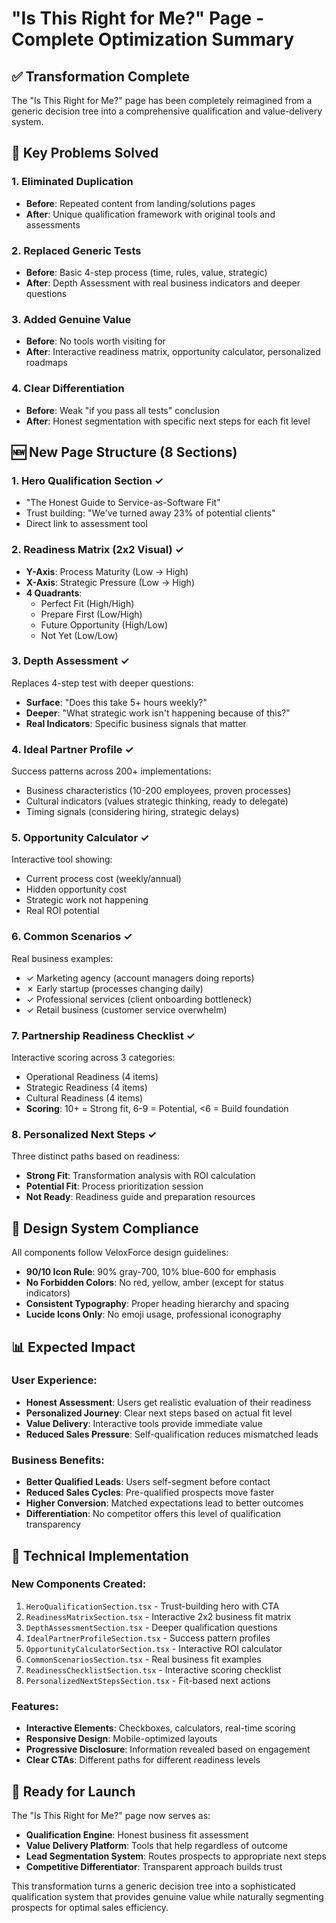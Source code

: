 # "Is This Right for Me?" Page - Complete Optimization Summary

## ✅ Transformation Complete

The "Is This Right for Me?" page has been completely reimagined from a generic decision tree into a comprehensive qualification and value-delivery system.

## 🎯 Key Problems Solved

### 1. **Eliminated Duplication**
- **Before**: Repeated content from landing/solutions pages
- **After**: Unique qualification framework with original tools and assessments

### 2. **Replaced Generic Tests**
- **Before**: Basic 4-step process (time, rules, value, strategic)
- **After**: Depth Assessment with real business indicators and deeper questions

### 3. **Added Genuine Value**
- **Before**: No tools worth visiting for
- **After**: Interactive readiness matrix, opportunity calculator, personalized roadmaps

### 4. **Clear Differentiation**
- **Before**: Weak "if you pass all tests" conclusion
- **After**: Honest segmentation with specific next steps for each fit level

## 🆕 New Page Structure (8 Sections)

### 1. **Hero Qualification Section** ✓
- "The Honest Guide to Service-as-Software Fit"
- Trust building: "We've turned away 23% of potential clients"
- Direct link to assessment tool

### 2. **Readiness Matrix (2x2 Visual)** ✓
- **Y-Axis**: Process Maturity (Low → High)
- **X-Axis**: Strategic Pressure (Low → High)
- **4 Quadrants**:
  - Perfect Fit (High/High)
  - Prepare First (Low/High) 
  - Future Opportunity (High/Low)
  - Not Yet (Low/Low)

### 3. **Depth Assessment** ✓
Replaces 4-step test with deeper questions:
- **Surface**: "Does this take 5+ hours weekly?"
- **Deeper**: "What strategic work isn't happening because of this?"
- **Real Indicators**: Specific business signals that matter

### 4. **Ideal Partner Profile** ✓
Success patterns across 200+ implementations:
- Business characteristics (10-200 employees, proven processes)
- Cultural indicators (values strategic thinking, ready to delegate)
- Timing signals (considering hiring, strategic delays)

### 5. **Opportunity Calculator** ✓
Interactive tool showing:
- Current process cost (weekly/annual)
- Hidden opportunity cost
- Strategic work not happening
- Real ROI potential

### 6. **Common Scenarios** ✓
Real business examples:
- ✓ Marketing agency (account managers doing reports)
- ✗ Early startup (processes changing daily)
- ✓ Professional services (client onboarding bottleneck)
- ✓ Retail business (customer service overwhelm)

### 7. **Partnership Readiness Checklist** ✓
Interactive scoring across 3 categories:
- Operational Readiness (4 items)
- Strategic Readiness (4 items)  
- Cultural Readiness (4 items)
- **Scoring**: 10+ = Strong fit, 6-9 = Potential, <6 = Build foundation

### 8. **Personalized Next Steps** ✓
Three distinct paths based on readiness:
- **Strong Fit**: Transformation analysis with ROI calculation
- **Potential Fit**: Process prioritization session
- **Not Ready**: Readiness guide and preparation resources

## 🎨 Design System Compliance

All components follow VeloxForce design guidelines:
- **90/10 Icon Rule**: 90% gray-700, 10% blue-600 for emphasis
- **No Forbidden Colors**: No red, yellow, amber (except for status indicators)
- **Consistent Typography**: Proper heading hierarchy and spacing
- **Lucide Icons Only**: No emoji usage, professional iconography

## 📊 Expected Impact

### User Experience:
- **Honest Assessment**: Users get realistic evaluation of their readiness
- **Personalized Journey**: Clear next steps based on actual fit level
- **Value Delivery**: Interactive tools provide immediate value
- **Reduced Sales Pressure**: Self-qualification reduces mismatched leads

### Business Benefits:
- **Better Qualified Leads**: Users self-segment before contact
- **Reduced Sales Cycles**: Pre-qualified prospects move faster
- **Higher Conversion**: Matched expectations lead to better outcomes
- **Differentiation**: No competitor offers this level of qualification transparency

## 🔧 Technical Implementation

### New Components Created:
1. `HeroQualificationSection.tsx` - Trust-building hero with CTA
2. `ReadinessMatrixSection.tsx` - Interactive 2x2 business fit matrix
3. `DepthAssessmentSection.tsx` - Deeper qualification questions
4. `IdealPartnerProfileSection.tsx` - Success pattern profiles
5. `OpportunityCalculatorSection.tsx` - Interactive ROI calculator
6. `CommonScenariosSection.tsx` - Real business fit examples
7. `ReadinessChecklistSection.tsx` - Interactive scoring checklist
8. `PersonalizedNextStepsSection.tsx` - Fit-based next actions

### Features:
- **Interactive Elements**: Checkboxes, calculators, real-time scoring
- **Responsive Design**: Mobile-optimized layouts
- **Progressive Disclosure**: Information revealed based on engagement
- **Clear CTAs**: Different paths for different readiness levels

## 🚀 Ready for Launch

The "Is This Right for Me?" page now serves as:
- **Qualification Engine**: Honest business fit assessment
- **Value Delivery Platform**: Tools that help regardless of outcome
- **Lead Segmentation System**: Routes prospects to appropriate next steps
- **Competitive Differentiator**: Transparent approach builds trust

This transformation turns a generic decision tree into a sophisticated qualification system that provides genuine value while naturally segmenting prospects for optimal sales efficiency.
